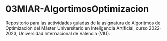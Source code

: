 # 03MIAR-AlgortimosOptimizacion

Repositorio para las actividades guiadas de la asignatura de Algoritmos de Optimización del Máster Universitario en Inteligencia Artificial, curso 2022-2023, Universidad Internacional de Valencia (VIU).
